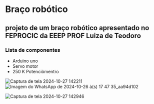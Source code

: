 # Braço robótico #

## projeto de um braço robótico  apresentado no FEPROCIC da EEEP PROF Luiza de Teodoro ##


### Lista de componentes ###
 * Arduino uno 
 * Servo motor 
 * 250 K Potenciômentro


![Captura de tela 2024-10-27 142211](https://github.com/user-attachments/assets/562d702c-c91c-4491-ab9e-b1a98442b09c)
![Imagem do WhatsApp de 2024-10-26 à(s) 17 47 35_aa94d102](https://github.com/user-attachments/assets/7bee2139-dae1-42be-8c62-6e471543f3b0)


![Captura de tela 2024-10-27 142946](https://github.com/user-attachments/assets/2216f543-2ee8-4d0d-8fa6-1206cb8ec732)
